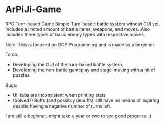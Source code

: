 # ArPiJi-Game
RPG Turn-based Game
Simple Turn-based battle system without GUI yet. Includes a limited amount of battle items, weapons, and moves. Also includes three types of basic enemy types with respective moves. 

Note: This is focused on OOP Programming and is made by a beginner.

To do:
- Developing the GUI of the turn-based battle system. 
- Developing the non-battle gameplay and stage-making with a hit of puzzles. 


Bugs:
- UI, tabs are inconsistent when printing stats
- (Solved?) Buffs (and possibly debuffs) still have no means of expiring despite having a negative number of turns left.

I am still a beginner, might take a year or two to see good progress. :(
